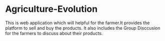# Agriculture-Evolution
This is web application which will helpful for the farmer.It provides the platform to sell and buy the products.
It also includes the Group Disccusion for the farmers to discuss about their products.
